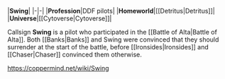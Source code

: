 |**Swing**|
|-|-|
|**Profession**|DDF pilots|
|**Homeworld**|[[Detritus\|Detritus]]|
|**Universe**|[[Cytoverse\|Cytoverse]]|

Callsign **Swing** is a pilot who participated in the [[Battle of Alta\|Battle of Alta]].
Both [[Banks\|Banks]] and Swing were convinced that they should surrender at the start of the battle, before [[Ironsides\|Ironsides]] and [[Chaser\|Chaser]] convinced them otherwise.



https://coppermind.net/wiki/Swing